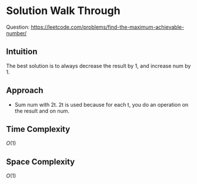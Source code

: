 # Solution Walk Through
Question: https://leetcode.com/problems/find-the-maximum-achievable-number/

## Intuition
The best solution is to always decrease the result by 1, and increase num by 1.

## Approach
- Sum num with 2t. 2t is used because for each t, you do an operation on the result and on num.

## Time Complexity
$O(1)$

## Space Complexity
$O(1)$